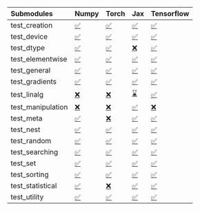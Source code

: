 | Submodules        | Numpy                                                                                                                           | Torch                                                                                                                           | Jax                                                                                                                             | Tensorflow                                                                                                                      |
|:------------------|:--------------------------------------------------------------------------------------------------------------------------------|:--------------------------------------------------------------------------------------------------------------------------------|:--------------------------------------------------------------------------------------------------------------------------------|:--------------------------------------------------------------------------------------------------------------------------------|
| test_creation     | <a href="https://github.com/unifyai/ivy/runs/7819004691?check_suite_focus=true" rel="noopener noreferrer" target="_blank">✅</a> | <a href="https://github.com/unifyai/ivy/runs/7819005195?check_suite_focus=true" rel="noopener noreferrer" target="_blank">✅</a> | <a href="https://github.com/unifyai/ivy/runs/7819005644?check_suite_focus=true" rel="noopener noreferrer" target="_blank">✅</a> | <a href="https://github.com/unifyai/ivy/runs/7819006244?check_suite_focus=true" rel="noopener noreferrer" target="_blank">✅</a> |
| test_device       | <a href="https://github.com/unifyai/ivy/runs/7819004731?check_suite_focus=true" rel="noopener noreferrer" target="_blank">✅</a> | <a href="https://github.com/unifyai/ivy/runs/7819005221?check_suite_focus=true" rel="noopener noreferrer" target="_blank">✅</a> | <a href="https://github.com/unifyai/ivy/runs/7819005659?check_suite_focus=true" rel="noopener noreferrer" target="_blank">✅</a> | <a href="https://github.com/unifyai/ivy/runs/7819006268?check_suite_focus=true" rel="noopener noreferrer" target="_blank">✅</a> |
| test_dtype        | <a href="https://github.com/unifyai/ivy/runs/7819004774?check_suite_focus=true" rel="noopener noreferrer" target="_blank">✅</a> | <a href="https://github.com/unifyai/ivy/runs/7819005249?check_suite_focus=true" rel="noopener noreferrer" target="_blank">✅</a> | <a href="https://github.com/unifyai/ivy/runs/7819005687?check_suite_focus=true" rel="noopener noreferrer" target="_blank">❌</a> | <a href="https://github.com/unifyai/ivy/runs/7819006302?check_suite_focus=true" rel="noopener noreferrer" target="_blank">✅</a> |
| test_elementwise  | <a href="https://github.com/unifyai/ivy/runs/7819004822?check_suite_focus=true" rel="noopener noreferrer" target="_blank">✅</a> | <a href="https://github.com/unifyai/ivy/runs/7819005267?check_suite_focus=true" rel="noopener noreferrer" target="_blank">✅</a> | <a href="https://github.com/unifyai/ivy/runs/7819005738?check_suite_focus=true" rel="noopener noreferrer" target="_blank">✅</a> | <a href="https://github.com/unifyai/ivy/runs/7819006322?check_suite_focus=true" rel="noopener noreferrer" target="_blank">✅</a> |
| test_general      | <a href="https://github.com/unifyai/ivy/runs/7819004853?check_suite_focus=true" rel="noopener noreferrer" target="_blank">✅</a> | <a href="https://github.com/unifyai/ivy/runs/7819005299?check_suite_focus=true" rel="noopener noreferrer" target="_blank">✅</a> | <a href="https://github.com/unifyai/ivy/runs/7819005776?check_suite_focus=true" rel="noopener noreferrer" target="_blank">✅</a> | <a href="https://github.com/unifyai/ivy/runs/7819006351?check_suite_focus=true" rel="noopener noreferrer" target="_blank">✅</a> |
| test_gradients    | <a href="https://github.com/unifyai/ivy/runs/7819004901?check_suite_focus=true" rel="noopener noreferrer" target="_blank">✅</a> | <a href="https://github.com/unifyai/ivy/runs/7819005346?check_suite_focus=true" rel="noopener noreferrer" target="_blank">✅</a> | <a href="https://github.com/unifyai/ivy/runs/7819005819?check_suite_focus=true" rel="noopener noreferrer" target="_blank">✅</a> | <a href="https://github.com/unifyai/ivy/runs/7819006370?check_suite_focus=true" rel="noopener noreferrer" target="_blank">✅</a> |
| test_linalg       | <a href="https://github.com/unifyai/ivy/runs/7819004941?check_suite_focus=true" rel="noopener noreferrer" target="_blank">❌</a> | <a href="https://github.com/unifyai/ivy/runs/7819005378?check_suite_focus=true" rel="noopener noreferrer" target="_blank">❌</a> | <a href="https://github.com/unifyai/ivy/runs/7819005869?check_suite_focus=true" rel="noopener noreferrer" target="_blank">⌛</a> | <a href="https://github.com/unifyai/ivy/runs/7819006392?check_suite_focus=true" rel="noopener noreferrer" target="_blank">✅</a> |
| test_manipulation | <a href="https://github.com/unifyai/ivy/runs/7819004972?check_suite_focus=true" rel="noopener noreferrer" target="_blank">❌</a> | <a href="https://github.com/unifyai/ivy/runs/7819005405?check_suite_focus=true" rel="noopener noreferrer" target="_blank">❌</a> | <a href="https://github.com/unifyai/ivy/runs/7819005914?check_suite_focus=true" rel="noopener noreferrer" target="_blank">✅</a> | <a href="https://github.com/unifyai/ivy/runs/7819006419?check_suite_focus=true" rel="noopener noreferrer" target="_blank">❌</a> |
| test_meta         | <a href="https://github.com/unifyai/ivy/runs/7819005010?check_suite_focus=true" rel="noopener noreferrer" target="_blank">✅</a> | <a href="https://github.com/unifyai/ivy/runs/7819005449?check_suite_focus=true" rel="noopener noreferrer" target="_blank">❌</a> | <a href="https://github.com/unifyai/ivy/runs/7819005956?check_suite_focus=true" rel="noopener noreferrer" target="_blank">✅</a> | <a href="https://github.com/unifyai/ivy/runs/7819006461?check_suite_focus=true" rel="noopener noreferrer" target="_blank">✅</a> |
| test_nest         | <a href="https://github.com/unifyai/ivy/runs/7819005039?check_suite_focus=true" rel="noopener noreferrer" target="_blank">✅</a> | <a href="https://github.com/unifyai/ivy/runs/7819005479?check_suite_focus=true" rel="noopener noreferrer" target="_blank">✅</a> | <a href="https://github.com/unifyai/ivy/runs/7819005998?check_suite_focus=true" rel="noopener noreferrer" target="_blank">✅</a> | <a href="https://github.com/unifyai/ivy/runs/7819006486?check_suite_focus=true" rel="noopener noreferrer" target="_blank">✅</a> |
| test_random       | <a href="https://github.com/unifyai/ivy/runs/7819005067?check_suite_focus=true" rel="noopener noreferrer" target="_blank">✅</a> | <a href="https://github.com/unifyai/ivy/runs/7819005509?check_suite_focus=true" rel="noopener noreferrer" target="_blank">✅</a> | <a href="https://github.com/unifyai/ivy/runs/7819006041?check_suite_focus=true" rel="noopener noreferrer" target="_blank">✅</a> | <a href="https://github.com/unifyai/ivy/runs/7819006519?check_suite_focus=true" rel="noopener noreferrer" target="_blank">✅</a> |
| test_searching    | <a href="https://github.com/unifyai/ivy/runs/7819005087?check_suite_focus=true" rel="noopener noreferrer" target="_blank">✅</a> | <a href="https://github.com/unifyai/ivy/runs/7819005529?check_suite_focus=true" rel="noopener noreferrer" target="_blank">✅</a> | <a href="https://github.com/unifyai/ivy/runs/7819006075?check_suite_focus=true" rel="noopener noreferrer" target="_blank">✅</a> | <a href="https://github.com/unifyai/ivy/runs/7819006545?check_suite_focus=true" rel="noopener noreferrer" target="_blank">✅</a> |
| test_set          | <a href="https://github.com/unifyai/ivy/runs/7819005107?check_suite_focus=true" rel="noopener noreferrer" target="_blank">✅</a> | <a href="https://github.com/unifyai/ivy/runs/7819005556?check_suite_focus=true" rel="noopener noreferrer" target="_blank">✅</a> | <a href="https://github.com/unifyai/ivy/runs/7819006111?check_suite_focus=true" rel="noopener noreferrer" target="_blank">✅</a> | <a href="https://github.com/unifyai/ivy/runs/7819006578?check_suite_focus=true" rel="noopener noreferrer" target="_blank">✅</a> |
| test_sorting      | <a href="https://github.com/unifyai/ivy/runs/7819005123?check_suite_focus=true" rel="noopener noreferrer" target="_blank">✅</a> | <a href="https://github.com/unifyai/ivy/runs/7819005575?check_suite_focus=true" rel="noopener noreferrer" target="_blank">✅</a> | <a href="https://github.com/unifyai/ivy/runs/7819006151?check_suite_focus=true" rel="noopener noreferrer" target="_blank">✅</a> | <a href="https://github.com/unifyai/ivy/runs/7819006600?check_suite_focus=true" rel="noopener noreferrer" target="_blank">✅</a> |
| test_statistical  | <a href="https://github.com/unifyai/ivy/runs/7819005145?check_suite_focus=true" rel="noopener noreferrer" target="_blank">✅</a> | <a href="https://github.com/unifyai/ivy/runs/7819005598?check_suite_focus=true" rel="noopener noreferrer" target="_blank">❌</a> | <a href="https://github.com/unifyai/ivy/runs/7819006180?check_suite_focus=true" rel="noopener noreferrer" target="_blank">✅</a> | <a href="https://github.com/unifyai/ivy/runs/7819006625?check_suite_focus=true" rel="noopener noreferrer" target="_blank">✅</a> |
| test_utility      | <a href="https://github.com/unifyai/ivy/runs/7819005164?check_suite_focus=true" rel="noopener noreferrer" target="_blank">✅</a> | <a href="https://github.com/unifyai/ivy/runs/7819005619?check_suite_focus=true" rel="noopener noreferrer" target="_blank">✅</a> | <a href="https://github.com/unifyai/ivy/runs/7819006207?check_suite_focus=true" rel="noopener noreferrer" target="_blank">✅</a> | <a href="https://github.com/unifyai/ivy/runs/7819006654?check_suite_focus=true" rel="noopener noreferrer" target="_blank">✅</a> |